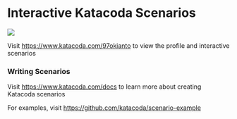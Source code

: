 # Interactive Katacoda Scenarios

[![](http://shields.katacoda.com/katacoda/97okianto/count.svg)](https://www.katacoda.com/97okianto "Get your profile on Katacoda.com")

Visit https://www.katacoda.com/97okianto to view the profile and interactive scenarios

### Writing Scenarios
Visit https://www.katacoda.com/docs to learn more about creating Katacoda scenarios

For examples, visit https://github.com/katacoda/scenario-example
